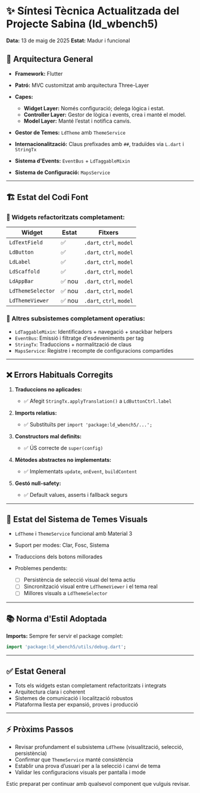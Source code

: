 # ✨ Síntesi Tècnica Actualitzada del Projecte Sabina (ld\_wbench5)

**Data:** 13 de maig de 2025
**Estat:** Madur i funcional

## 🧠 Arquitectura General

* **Framework:** Flutter

* **Patró:** MVC customitzat amb arquitectura Three-Layer

* **Capes:**

  * **Widget Layer:** Només configuració; delega lògica i estat.
  * **Controller Layer:** Gestor de lògica i events, crea i manté el model.
  * **Model Layer:** Manté l’estat i notifica canvis.

* **Gestor de Temes:** `LdTheme` amb `ThemeService`

* **Internacionalització:** Claus prefixades amb `##`, traduïdes via `L.dart` i `StringTx`

* **Sistema d'Events:** `EventBus` + `LdTaggableMixin`

* **Sistema de Configuració:** `MapsService`

---

## 🏗 Estat del Codi Font

### 📄 Widgets refactoritzats completament:

| Widget            | Estat | Fitxers                  |
| ----------------- | ----- | ------------------------ |
| `LdTextField`     | ✅     | `.dart`, `ctrl`, `model` |
| `LdButton`        | ✅     | `.dart`, `ctrl`, `model` |
| `LdLabel`         | ✅     | `.dart`, `ctrl`, `model` |
| `LdScaffold`      | ✅     | `.dart`, `ctrl`, `model` |
| `LdAppBar`        | ✅ nou | `.dart`, `ctrl`, `model` |
| `LdThemeSelector` | ✅ nou | `.dart`, `ctrl`, `model` |
| `LdThemeViewer`   | ✅ nou | `.dart`, `ctrl`, `model` |

### 🔄 Altres subsistemes completament operatius:

* `LdTaggableMixin`: Identificadors + navegació + snackbar helpers
* `EventBus`: Emissió i filtratge d'esdeveniments per tag
* `StringTx`: Traduccions + normalització de claus
* `MapsService`: Registre i recompte de configuracions compartides

---

## ❌ Errors Habituals Corregits

1. **Traduccions no aplicades:**

   * ✅ Afegit `StringTx.applyTranslation()` a `LdButtonCtrl.label`

2. **Imports relatius:**

   * ✅ Substituïts per `import 'package:ld_wbench5/...';`

3. **Constructors mal definits:**

   * ✅ ÚS correcte de `super(config)`

4. **Mètodes abstractes no implementats:**

   * ✅ Implementats `update`, `onEvent`, `buildContent`

5. **Gestó null-safety:**

   * ✅ Default values, asserts i fallback segurs

---

## 🎨 Estat del Sistema de Temes Visuals

* `LdTheme` i `ThemeService` funcional amb Material 3
* Suport per modes: Clar, Fosc, Sistema
* Traduccions dels botons millorades
* Problemes pendents:

  * [ ] Persistència de selecció visual del tema actiu
  * [ ] Sincronització visual entre `LdThemeViewer` i el tema real
  * [ ] Millores visuals a `LdThemeSelector`

---

## 📚 Norma d'Estil Adoptada

**Imports:** Sempre fer servir el package complet:

```dart
import 'package:ld_wbench5/utils/debug.dart';
```

---

## ✅ Estat General

* Tots els widgets estan completament refactoritzats i integrats
* Arquitectura clara i coherent
* Sistemes de comunicació i localització robustos
* Plataforma llesta per expansió, proves i producció

---

## ⚡ Pròxims Passos

* Revisar profundament el subsistema `LdTheme` (visualització, selecció, persistència)
* Confirmar que `ThemeService` manté consistència
* Establir una prova d’usuari per a la selecció i canvi de tema
* Validar les configuracions visuals per pantalla i mode

Estic preparat per continuar amb qualsevol component que vulguis revisar.
